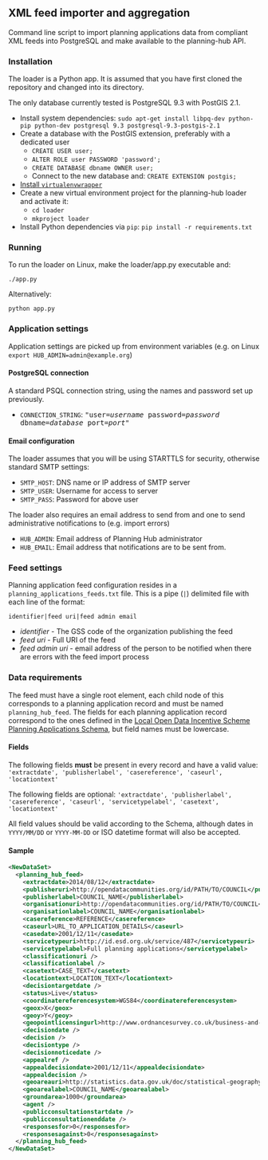 ## XML feed importer and aggregation

Command line script to import planning applications data from compliant XML feeds into PostgreSQL and make available to the planning-hub API.

### Installation

The loader is a Python app. It is assumed that you have first cloned the repository and changed into its directory.

The only database currently tested is PostgreSQL 9.3 with PostGIS 2.1.

* Install system dependencies: `sudo apt-get install libpq-dev python-pip python-dev postgresql 9.3 postgresql-9.3-postgis-2.1 `
* Create a database with the PostGIS extension, preferably with a dedicated user
  * `CREATE USER user;`
  * `ALTER ROLE user PASSWORD 'password';`
  * `CREATE DATABASE dbname OWNER user;`
  * Connect to the new database and: `CREATE EXTENSION postgis;`
* [Install `virtualenvwrapper`](http://virtualenvwrapper.readthedocs.org/en/latest/) 
* Create a new virtual environment project for the planning-hub loader and activate it:
  * `cd loader`
  * `mkproject loader`
* Install Python dependencies via `pip`: `pip install -r requirements.txt`

### Running

To run the loader on Linux, make the loader/app.py executable and:
```
./app.py
```
    
Alternatively:
```
python app.py
```

### Application settings
Application settings are picked up from environment variables (e.g. on Linux `export HUB_ADMIN=admin@example.org`)
#### PostgreSQL connection
A standard PSQL connection string, using the names and password set up previously.
* `CONNECTION_STRING`: <tt>"user=_username_ password=_password_ dbname=_database_ port=_port_"</tt>
#### Email configuration
The loader assumes that you will be using STARTTLS for security, otherwise standard SMTP settings:

* `SMTP_HOST`: DNS name or IP address of SMTP server
* `SMTP_USER`: Username for access to server 
* `SMTP_PASS`: Password for above user

The loader also requires an email address to send from and one to send administrative notifications to (e.g. import errors)
* `HUB_ADMIN`: Email address of Planning Hub administrator
* `HUB_EMAIL`: Email address that notifications are to be sent from.

### Feed settings
Planning application feed configuration resides in a `planning_applications_feeds.txt` file. This is a pipe (`|`) delimited file with each line of the format:
```
identifier|feed uri|feed admin email
```
* *identifier* - The GSS code of the organization publishing the feed
* *feed uri* - Full URI of the feed
* *feed admin uri* - email address of the person to be notified when there are errors with the feed import process

### Data requirements
The feed must have a single root element, each child node of this corresponds to a planning application record and must be named `planning_hub_feed`.
The fields for each planning application record correspond to the ones defined in the [Local Open Data Incentive Scheme Planning Applications Schema](http://schemas.opendata.esd.org.uk/PlanningApplications/LocalOpenDataIncentiveSchemePlanningApplicationsSchemaGuidance.pdf), but field names must be lowercase. 

#### Fields
The following fields **must** be present in every record and have a valid value: `'extractdate', 'publisherlabel', 'casereference', 'caseurl', 'locationtext'`

The following fields are optional: `'extractdate', 'publisherlabel', 'casereference', 'caseurl', 'servicetypelabel', 'casetext', 'locationtext'`

All field values should be valid according to the Schema, although dates in `YYYY/MM/DD` or `YYYY-MM-DD` or ISO datetime format will also be accepted.


#### Sample
```xml
<NewDataSet>
  <planning_hub_feed>
    <extractdate>2014/08/12</extractdate>
    <publisheruri>http://opendatacommunities.org/id/PATH/TO/COUNCIL</publisheruri>
    <publisherlabel>COUNCIL_NAME</publisherlabel>
    <organisationuri>http://opendatacommunities.org/id/PATH/TO/COUNCIL</organisationuri>
    <organisationlabel>COUNCIL_NAME</organisationlabel>
    <casereference>REFERENCE</casereference>
    <caseurl>URL_TO_APPLICATION_DETAILS</caseurl>
    <casedate>2001/12/11</casedate>
    <servicetypeuri>http://id.esd.org.uk/service/487</servicetypeuri>
    <servicetypelabel>Full planning applications</servicetypelabel>
    <classificationuri />
    <classificationlabel />
    <casetext>CASE_TEXT</casetext>
    <locationtext>LOCATION_TEXT</locationtext>
    <decisiontargetdate />
    <status>Live</status>
    <coordinatereferencesystem>WGS84</coordinatereferencesystem>
    <geox>X</geox>
    <geoy>Y</geoy>
    <geopointlicensingurl>http://www.ordnancesurvey.co.uk/business-and-government/public-sector/mapping-agreements/end-user-licence.html</geopointlicensingurl>
    <decisiondate />
    <decision />
    <decisiontype />
    <decisionnoticedate />
    <appealref />
    <appealdecisiondate>2001/12/11</appealdecisiondate>
    <appealdecision />
    <geoareauri>http://statistics.data.gov.uk/doc/statistical-geography/GSS_CODE</geoareauri>
    <geoarealabel>COUNCIL_NAME</geoarealabel>
    <groundarea>1000</groundarea>
    <agent />
    <publicconsultationstartdate />
    <publicconsultationenddate />
    <responsesfor>0</responsesfor>
    <responsesagainst>0</responsesagainst>
  </planning_hub_feed>
</NewDataSet>
```

